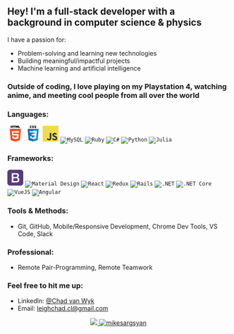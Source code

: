 ## Hey! I'm a full-stack developer with a background in computer science & physics

I have a passion for: 
- Problem-solving and learning new technologies
- Building meaningful/impactful projects
- Machine learning and artificial intelligence

### Outside of coding, I love playing on my Playstation 4, watching anime, and meeting cool people from all over the world

### Languages: 

<code><img height="36" title="HTML" src="https://raw.githubusercontent.com/github/explore/80688e429a7d4ef2fca1e82350fe8e3517d3494d/topics/html/html.png"></code>
<code><img height="36" title="CSS" src="https://raw.githubusercontent.com/github/explore/80688e429a7d4ef2fca1e82350fe8e3517d3494d/topics/css/css.png"></code>
<code><img height="36" title="JavaScript" src="https://github.com/voodootikigod/logo.js/blob/master/js.png"></code>
<code><img height="36" title="MySQL" src="https://www.pngfind.com/pngs/m/74-744138_mysql-logo-png-mysql-transparent-png.png"></code>
<code><img height="36" title="Ruby" src="https://image.flaticon.com/icons/png/512/919/919842.png"></code>
<code><img height="36" title="C#" src="https://encrypted-tbn0.gstatic.com/images?q=tbn:ANd9GcSqr69NWHWkz0m3fUROprd8L_RIqn306MUEzw&usqp=CAU"></code>
<code><img height="36" title="Python" src="https://seeklogo.com/images/P/python-logo-A32636CAA3-seeklogo.com.png"></code>
<code><img height="36" title="Julia" src="https://upload.wikimedia.org/wikipedia/commons/thumb/1/1f/Julia_Programming_Language_Logo.svg/1280px-Julia_Programming_Language_Logo.svg.png"></code>

### Frameworks:
<code><img height="36" title="Bootstrap" src="https://raw.githubusercontent.com/github/explore/80688e429a7d4ef2fca1e82350fe8e3517d3494d/topics/bootstrap/bootstrap.png"></code>
<code><img height="36" title="Material Design" src="https://seeklogo.com/images/M/material-design-logo-8BAFEFE50B-seeklogo.com.png"></code>
<code><img height="36" title="React" src="https://github.com/react-icons/react-icons/blob/master/react-icons.svg"></code>
<code><img height="36" title="Redux" src="https://raw.githubusercontent.com/reduxjs/redux/master/logo/logo.png"></code>
<code><img height="36" title="Rails" src="https://cdn3.iconfinder.com/data/icons/popular-services-brands-vol-2/512/ruby-on-rails-512.png"></code> 
<code><img height="36" title=".NET" src="https://seeklogo.com/images/M/microsoft-net-framework-logo-B9BA1A3DA1-seeklogo.com.png"></code>
<code><img height="36" title=".NET Core" src="https://upload.wikimedia.org/wikipedia/commons/thumb/e/ee/.NET_Core_Logo.svg/768px-.NET_Core_Logo.svg.png"></code>
<code><img height="36" title="VueJS" src="https://seeklogo.com/images/V/vuejs-logo-17D586B587-seeklogo.com.png"></code>
<code><img height="36" title="Angular" src="https://cdn.worldvectorlogo.com/logos/angular-icon-1.svg"></code>

### Tools & Methods: 

- Git, GitHub, Mobile/Responsive Development, Chrome Dev Tools, VS Code, Slack

### Professional: 
- Remote Pair-Programming, Remote Teamwork

### Feel free to hit me up:
- LinkedIn: [@Chad van Wyk](https://www.linkedin.com/in/chad-eligh-van-wyk/)
- Email: leighchad.cl@gmail.com
 

 <p align="center">
   <a href="https://github.com/MkrtichSargsyan">
    <img src="https://github-readme-stats.vercel.app/api?username=el-potato-slayer&theme=dark&show_icons=true" data-canonical-src="https://github-readme-stats.vercel.app/api?username=el-potato-slayer&theme=dark&show_icons=true" style="max-width:100%;" height="180em">
    <img src="https://github-readme-stats.vercel.app/api/top-langs/?username=el-potato-slayer&layout=compact&theme=dark&show_icons=true" alt="mikesargsyan" data-canonical-src="https://github-readme-stats.vercel.app/api/top-langs/?username=el-potato-slayer&layout=compact&theme=dark&show_icons=true" style="max-width:100%;" height="180em">
  </a>
</p
 

